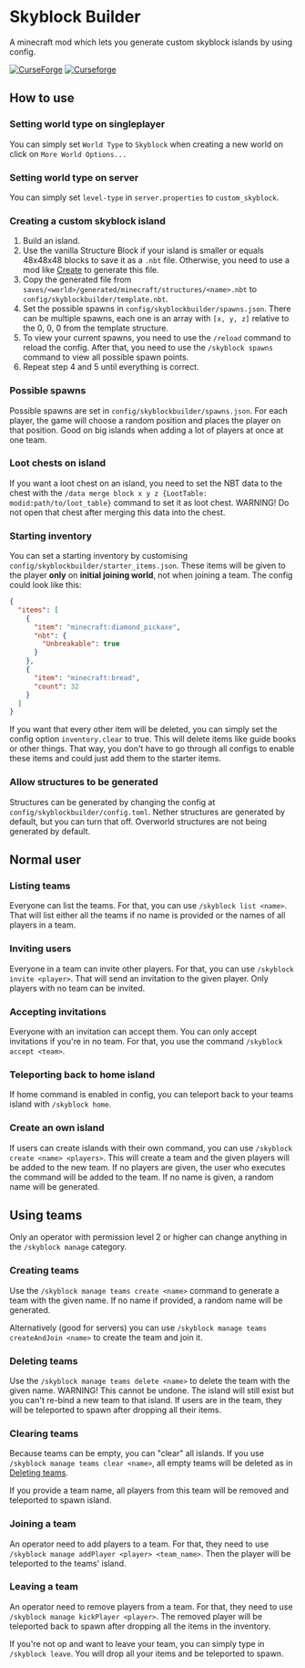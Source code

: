 # Skyblock Builder
A minecraft mod which lets you generate custom skyblock islands by using config.

[![CurseForge](http://cf.way2muchnoise.eu/full_446691_downloads.svg)](https://www.curseforge.com/minecraft/mc-mods/skyblock-builder)
[![Curseforge](http://cf.way2muchnoise.eu/versions/For%20MC_446691_all.svg)](https://www.curseforge.com/minecraft/mc-mods/skyblock-builder)

## How to use
### Setting world type on singleplayer
You can simply set `World Type` to `Skyblock` when creating a new world on click on `More World Options...`

### Setting world type on server
You can simply set `level-type` in `server.properties` to `custom_skyblock`.

### Creating a custom skyblock island
1. Build an island.
2. Use the vanilla Structure Block if your island is smaller or equals 48x48x48 blocks to save it as a `.nbt` file. 
Otherwise, you need to use a mod like [Create](https://www.curseforge.com/minecraft/mc-mods/create) to generate this file.
3. Copy the generated file from `saves/<world>/generated/minecraft/structures/<name>.nbt` to `config/skyblockbuilder/template.nbt`.
4. Set the possible spawns in `config/skyblockbuilder/spawns.json`. There can be multiple spawns, each one is an array with `[x, y, z]`
relative to the 0, 0, 0 from the template structure. 
5. To view your current spawns, you need to use the `/reload` command to reload the config. After that, you need to use the 
`/skyblock spawns` command to view all possible spawn points.
6. Repeat step 4 and 5 until everything is correct.

### Possible spawns
Possible spawns are set in `config/skyblockbuilder/spawns.json`. For each player, the game will choose a random position
and places the player on that position. Good on big islands when adding a lot of players at once at one team.

### Loot chests on island
If you want a loot chest on an island, you need to set the NBT data to the chest with the `/data merge block x y z {LootTable: modid:path/to/loot_table}`
command to set it as loot chest. WARNING! Do not open that chest after merging this data into the chest.

### Starting inventory
You can set a starting inventory by customising `config/skyblockbuilder/starter_items.json`. These items will be given 
to the player **only** on **initial joining world**, not when joining a team. The config could look like this:
```json
{
  "items": [
    {
      "item": "minecraft:diamond_pickaxe",
      "nbt": {
        "Unbreakable": true
      }
    },
    {
      "item": "minecraft:bread",
      "count": 32
    }
  ]
}
```
If you want that every other item will be deleted, you can simply set the config option `inventory.clear` to true. This 
will delete items like guide books or other things. That way, you don't have to go through all configs to enable these 
items and could just add them to the starter items.

### Allow structures to be generated
Structures can be generated by changing the config at `config/skyblockbuilder/config.toml`. Nether structures are generated 
by default, but you can turn that off. Overworld structures are not being generated by default.


## Normal user
### Listing teams
Everyone can list the teams. For that, you can use `/skyblock list <name>`. That will list either all the teams if no 
name is provided or the names of all players in a team.

### Inviting users
Everyone in a team can invite other players. For that, you can use `/skyblock invite <player>`. That will send an invitation 
to the given player. Only players with no team can be invited.

### Accepting invitations
Everyone with an invitation can accept them. You can only accept invitations if you're in no team. For that, you use 
the command `/skyblock accept <team>`.

### Teleporting back to home island
If home command is enabled in config, you can teleport back to your teams island with `/skyblock home`.

### Create an own island
If users can create islands with their own command, you can use `/skyblock create <name> <players>`. This will create a 
team and the given players will be added to the new team. If no players are given, the user who executes the command will 
be added to the team. If no name is given, a random name will be generated.


## Using teams
Only an operator with permission level 2 or higher can change anything in the `/skyblock manage` category.
### Creating teams
Use the `/skyblock manage teams create <name>` command to generate a team with the given name. If no name if provided, a random
name will be generated.

Alternatively (good for servers) you can use `/skyblock manage teams createAndJoin <name>` to create the team and join it.

### Deleting teams
Use the `/skyblock manage teams delete <name>` to delete the team with the given name. WARNING! This cannot be undone. The island
will still exist but you can't re-bind a new team to that island. If users are in the team, they will be teleported to spawn 
after dropping all their items.

### Clearing teams
Because teams can be empty, you can "clear" all islands. If you use `/skyblock manage teams clear <name>`, all empty teams will be deleted 
as in [Deleting teams](#deleting-teams).

If you provide a team name, all players from this team will be removed and teleported to spawn island.

### Joining a team
An operator need to add players to a team. For that, they need to use `/skyblock manage addPlayer <player> <team_name>`.
Then the player will be teleported to the teams' island.

### Leaving a team
An operator need to remove players from a team. For that, they need to use `/skyblock manage kickPlayer <player>`. The removed
player will be teleported back to spawn after dropping all the items in the inventory.

If you're not op and want to leave your team, you can simply type in `/skyblock leave`. You will drop all your items and 
be teleported to spawn.